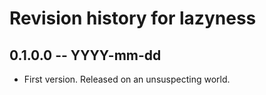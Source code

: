 # Revision history for lazyness

## 0.1.0.0 -- YYYY-mm-dd

* First version. Released on an unsuspecting world.

